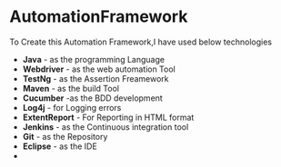 # AutomationFramework
To Create this Automation Framework,I have used below technologies
- **Java** - as the programming Language
- **Webdriver** - as the web automation Tool
- **TestNg** -  as the Assertion Freamework
- **Maven** - as the build Tool
- **Cucumber** -as the BDD development
- **Log4j**  - for Logging errors
- **ExtentReport** - For Reporting in HTML format
- **Jenkins** - as the Continuous integration tool
- **Git** - as the Repository
- **Eclipse** - as the IDE
-

